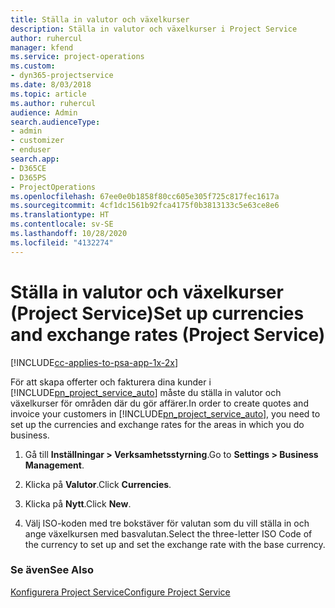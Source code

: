 ```yaml
---
title: Ställa in valutor och växelkurser
description: Ställa in valutor och växelkurser i Project Service
author: ruhercul
manager: kfend
ms.service: project-operations
ms.custom:
- dyn365-projectservice
ms.date: 8/03/2018
ms.topic: article
ms.author: ruhercul
audience: Admin
search.audienceType:
- admin
- customizer
- enduser
search.app:
- D365CE
- D365PS
- ProjectOperations
ms.openlocfilehash: 67ee0e0b1858f80cc605e305f725c817fec1617a
ms.sourcegitcommit: 4cf1dc1561b92fca4175f0b3813133c5e63ce8e6
ms.translationtype: HT
ms.contentlocale: sv-SE
ms.lasthandoff: 10/28/2020
ms.locfileid: "4132274"
---
```

# <a name="set-up-currencies-and-exchange-rates-project-service"></a><span data-ttu-id="ea6c7-103">Ställa in valutor och växelkurser (Project Service)</span><span class="sxs-lookup"><span data-stu-id="ea6c7-103">Set up currencies and exchange rates (Project Service)</span></span>

[!INCLUDE[cc-applies-to-psa-app-1x-2x](../includes/cc-applies-to-psa-app-1x-2x.md)]

<span data-ttu-id="ea6c7-104">För att skapa offerter och fakturera dina kunder i [!INCLUDE[pn_project_service_auto](../includes/pn-project-service-auto.md)] måste du ställa in valutor och växelkurser för områden där du gör affärer.</span><span class="sxs-lookup"><span data-stu-id="ea6c7-104">In order to create quotes and invoice your customers in [!INCLUDE[pn_project_service_auto](../includes/pn-project-service-auto.md)], you need to set up the currencies and exchange rates for the areas in which you do business.</span></span>  
  
1.  <span data-ttu-id="ea6c7-105">Gå till **Inställningar > Verksamhetsstyrning**.</span><span class="sxs-lookup"><span data-stu-id="ea6c7-105">Go to **Settings > Business Management**.</span></span>  
  
2.  <span data-ttu-id="ea6c7-106">Klicka på **Valutor**.</span><span class="sxs-lookup"><span data-stu-id="ea6c7-106">Click **Currencies**.</span></span>  
  
3.  <span data-ttu-id="ea6c7-107">Klicka på **Nytt**.</span><span class="sxs-lookup"><span data-stu-id="ea6c7-107">Click **New**.</span></span>  
  
4.  <span data-ttu-id="ea6c7-108">Välj ISO-koden med tre bokstäver för valutan som du vill ställa in och ange växelkursen med basvalutan.</span><span class="sxs-lookup"><span data-stu-id="ea6c7-108">Select the three-letter ISO Code of the currency to set up and set the exchange rate with the base currency.</span></span>  
  
### <a name="see-also"></a><span data-ttu-id="ea6c7-109">Se även</span><span class="sxs-lookup"><span data-stu-id="ea6c7-109">See Also</span></span>  
 [<span data-ttu-id="ea6c7-110">Konfigurera Project Service</span><span class="sxs-lookup"><span data-stu-id="ea6c7-110">Configure Project Service</span></span>](../psa/configure.md)
